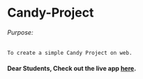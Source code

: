 # Candy-Project

###### Purpose:
    To create a simple Candy Project on web.

#### Dear Students, Check out the live app [here](https://kdeepika-brs.github.io/Candy-Project/).
